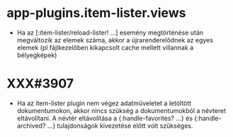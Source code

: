 
# app-plugins.item-lister.views
- Ha az [:item-lister/reload-lister! ...] esemény megtörténése után megváltozik az elemek száma,
  akkor a újrarenderelődnek az egyes elemek (pl fájlkezelőben kikapcsolt cache mellett villannak
  a bélyegképek)



# XXX#3907
- Ha az item-lister plugin nem végez adatműveletet a letöltött dokumentumokon, akkor
  nincs szükség a dokumentumokból a névteret eltávolítani.
  A névtér eltávolítása a {:handle-favorites? ...} és {:handle-archived? ...} tulajdonságok
  kivezetése előtt volt szükséges.
